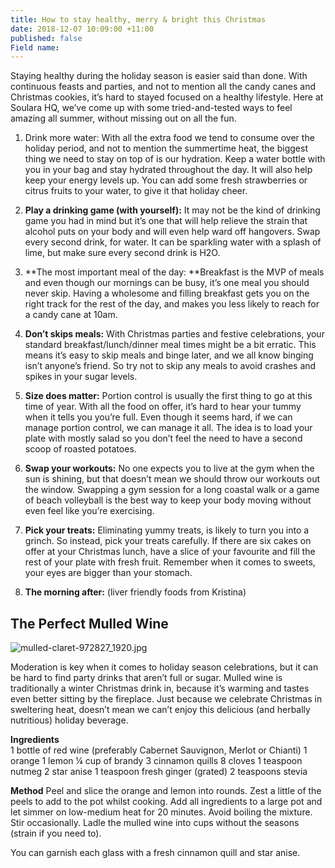 ```yaml
---
title: How to stay healthy, merry & bright this Christmas
date: 2018-12-07 10:09:00 +11:00
published: false
Field name: 
---
```


Staying healthy during the holiday season is easier said than done. With continuous feasts and parties, and not to mention all the candy canes and Christmas cookies, it’s hard to stayed focused on a healthy lifestyle. Here at Soulara HQ, we’ve come up with some tried-and-tested ways to feel amazing all summer, without missing out on all the fun.

1. Drink more water: With all the extra food we tend to consume over the holiday period, and not to mention the summertime heat, the biggest thing we need to stay on top of is our hydration. Keep a water bottle with you in your bag and stay hydrated throughout the day. It will also help keep your energy levels up. You can add some fresh strawberries or citrus fruits to your water, to give it that holiday cheer.

2. **Play a drinking game (with yourself):** It may not be the kind of drinking game you had in mind but it’s one that will help relieve the strain that alcohol puts on your body and will even help ward off hangovers. Swap every second drink, for water. It can be sparkling water with a splash of lime, but make sure every second drink is H2O.

3. \*\*The most important meal of the day: \*\*Breakfast is the MVP of meals and even though our mornings can be busy, it’s one meal you should never skip. Having a wholesome and filling breakfast gets you on the right track for the rest of the day, and makes you less likely to reach for a candy cane at 10am.

4. **Don’t skips meals:** With Christmas parties and festive celebrations, your standard breakfast/lunch/dinner meal times might be a bit erratic. This means it’s easy to skip meals and binge later, and we all know binging isn’t anyone’s friend. So try not to skip any meals to avoid crashes and spikes in your sugar levels.

5. **Size does matter:** Portion control is usually the first thing to go at this time of year. With all the food on offer, it’s hard to hear your tummy when it tells you you’re full. Even though it seems hard, if we can manage portion control, we can manage it all. The idea is to load your plate with mostly salad so you don’t feel the need to have a second scoop of roasted potatoes.

6. **Swap your workouts:** No one expects you to live at the gym when the sun is shining, but that doesn’t mean we should throw our workouts out the window. Swapping a gym session for a long coastal walk or a game of beach volleyball is the best way to keep your body moving without even feel like you’re exercising.

7. **Pick your treats:** Eliminating yummy treats, is likely to turn you into a grinch. So instead, pick your treats carefully. If there are six cakes on offer at your Christmas lunch, have a slice of your favourite and fill the rest of your plate with fresh fruit. Remember when it comes to sweets, your eyes are bigger than your stomach.

8. **The morning after:** (liver friendly foods from Kristina)

## 

## The Perfect Mulled Wine

![mulled-claret-972827_1920.jpg](/uploads/mulled-claret-972827_1920.jpg)

Moderation is key when it comes to holiday season celebrations, but it can be hard to find party drinks that aren’t full or sugar. Mulled wine is traditionally a winter Christmas drink in, because it’s warming and tastes even better sitting by the fireplace. Just because we celebrate Christmas in sweltering heat, doesn’t mean we can’t enjoy this delicious (and herbally nutritious) holiday beverage.

**Ingredients**\
1 bottle of red wine (preferably Cabernet Sauvignon, Merlot or Chianti)
1 orange
1 lemon
¼ cup of brandy
3 cinnamon quills
8 cloves
1 teaspoon nutmeg
2 star anise
1 teaspoon fresh ginger (grated)
2 teaspoons stevia

**Method**
Peel and slice the orange and lemon into rounds. Zest a little of the peels to add to the pot whilst cooking.
Add all ingredients to a large pot and let simmer on low-medium heat for 20 minutes. Avoid boiling the mixture. Stir occasionally.
Ladle the mulled wine into cups without the seasons (strain if you need to).

You can garnish each glass with a fresh cinnamon quill and star anise.